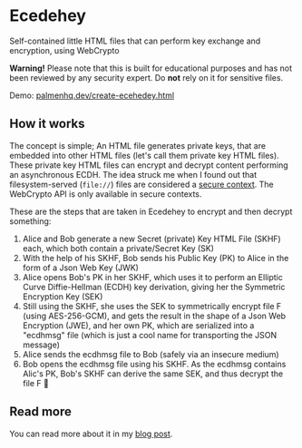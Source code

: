 # Ecedehey

Self-contained little HTML files that can perform key exchange and encryption, using WebCrypto

**Warning!** Please note that this is built for educational purposes and has not been reviewed by any security expert. Do **not** rely on it for sensitive files.

Demo: [palmenhq.dev/create-ecehedey.html](https://www.palmenhq.dev/create-ecehedey.html)

## How it works

The concept is simple; An HTML file generates private keys, that are embedded into other HTML files (let's call them private key HTML files). These private key HTML files can encrypt and decrypt content performing an asynchronous ECDH. The idea struck me when I found out that filesystem-served (`file://`) files are considered a [secure context](https://developer.mozilla.org/en-US/docs/Web/Security/Secure_Contexts). The WebCrypto API is only available in secure contexts.

These are the steps that are taken in Ecedehey to encrypt and then decrypt something:

1. Alice and Bob generate a new Secret (private) Key HTML File (SKHF) each, which both contain a private/Secret Key (SK)
2. With the help of his SKHF, Bob sends his Public Key (PK) to Alice in the form of a Json Web Key (JWK)
3. Alice opens Bob's PK in her SKHF, which uses it to perform an Elliptic Curve Diffie-Hellman (ECDH) key derivation, giving her the Symmetric Encryption Key (SEK)
4. Still using the SKHF, she uses the SEK to symmetrically encrypt file F (using AES-256-GCM), and gets the result in the shape of a Json Web Encryption (JWE), and her own PK, which are serialized into a "ecdhmsg" file (which is just a cool name for transporting the JSON message)
5. Alice sends the ecdhmsg file to Bob (safely via an insecure medium)
6. Bob opens the ecdhmsg file using his SKHF. As the ecdhmsg contains Alic's PK, Bob's SKHF can derive the same SEK, and thus decrypt the file F 🥳 

## Read more

You can read more about it in my [blog post](https://www.palmenhq.dev/annotated/2023/06/fun-with-webcrypto/).
